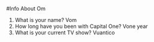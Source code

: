 #Info About Om

1. What is your name?
Vom
2. How long have you been with Capital One?
Vone year
3. What is your current TV show?
Vuantico

